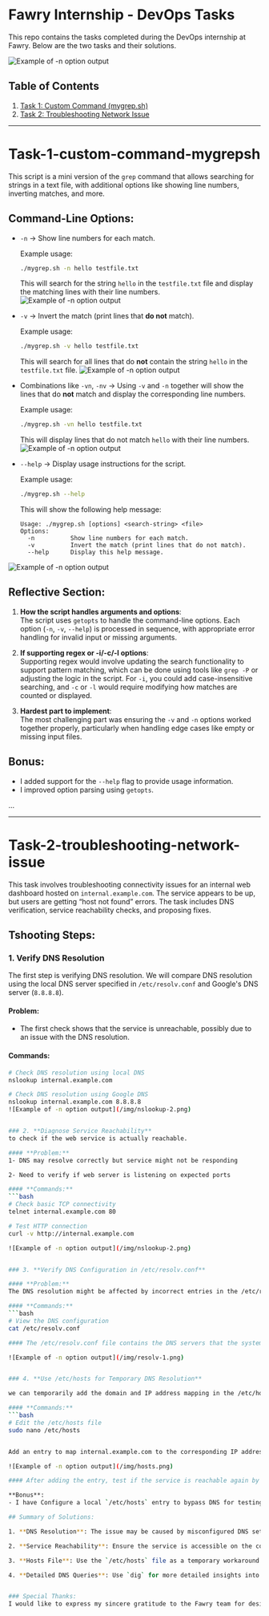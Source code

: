 # Fawry Internship - DevOps Tasks

This repo contains the tasks completed during the DevOps internship at Fawry. Below are the two tasks and their solutions.

![Example of -n option output](/img/fawry.png)

## Table of Contents
1. [Task 1: Custom Command (mygrep.sh)](#Task-1-custom-command-mygrepsh)
2. [Task 2: Troubleshooting Network Issue](#Task-2-troubleshooting-network-issue)

---

# Task-1-custom-command-mygrepsh

This script is a mini version of the `grep` command that allows searching for strings in a text file, with additional options like showing line numbers, inverting matches, and more.

## Command-Line Options:

- `-n` → Show line numbers for each match.
  
    Example usage:
    ```bash
    ./mygrep.sh -n hello testfile.txt
    ```
    This will search for the string `hello` in the `testfile.txt` file and display the matching lines with their line numbers.
    ![Example of -n option output](/img/mygrep.png)

- `-v` → Invert the match (print lines that **do not** match).
  
    Example usage:
    ```bash
    ./mygrep.sh -v hello testfile.txt
    ```
    This will search for all lines that do **not** contain the string `hello` in the `testfile.txt` file.
    ![Example of -n option output](/img/mygrep.png)

- Combinations like `-vn`, `-nv` → Using `-v` and `-n` together will show the lines that do **not** match and display the corresponding line numbers.
  
    Example usage:
    ```bash
    ./mygrep.sh -vn hello testfile.txt
    ```
    This will display lines that do not match `hello` with their line numbers.
    ![Example of -n option output](/img/mygrep.png)

- `--help` → Display usage instructions for the script.

    Example usage:
    ```bash
    ./mygrep.sh --help
    ```
    This will show the following help message:
    ```
    Usage: ./mygrep.sh [options] <search-string> <file>
    Options:
      -n          Show line numbers for each match.
      -v          Invert the match (print lines that do not match).
      --help      Display this help message.
![Example of -n option output](/img/mygrep.png)


## Reflective Section:

1. **How the script handles arguments and options**:  
   The script uses `getopts` to handle the command-line options. Each option (`-n`, `-v`, `--help`) is processed in sequence, with appropriate error handling for invalid input or missing arguments.
   
2. **If supporting regex or -i/-c/-l options**:  
   Supporting regex would involve updating the search functionality to support pattern matching, which can be done using tools like `grep -P` or adjusting the logic in the script. For `-i`, you could add case-insensitive searching, and `-c` or `-l` would require modifying how matches are counted or displayed.
   
3. **Hardest part to implement**:  
   The most challenging part was ensuring the `-v` and `-n` options worked together properly, particularly when handling edge cases like empty or missing input files.

## Bonus:

- I added support for the `--help` flag to provide usage information.
- I improved option parsing using `getopts`.

...

---

# Task-2-troubleshooting-network-issue

This task involves troubleshooting connectivity issues for an internal web dashboard hosted on `internal.example.com`. The service appears to be up, but users are getting “host not found” errors. The task includes DNS verification, service reachability checks, and proposing fixes.

## Tshooting Steps:

### 1. **Verify DNS Resolution**
   The first step is verifying DNS resolution. We will compare DNS resolution using the local DNS server specified in `/etc/resolv.conf` and Google's DNS server (`8.8.8.8`).

#### **Problem:**
   - The first check shows that the service is unreachable, possibly due to an issue with the DNS resolution.

#### **Commands:**
   ```bash
   # Check DNS resolution using local DNS
   nslookup internal.example.com
   
   # Check DNS resolution using Google DNS
   nslookup internal.example.com 8.8.8.8
![Example of -n option output](/img/nslookup-2.png)


### 2. **Diagnose Service Reachability**
   to check if the web service is actually reachable.

#### **Problem:**
   1- DNS may resolve correctly but service might not be responding

   2- Need to verify if web server is listening on expected ports

#### **Commands:**
   ```bash
   # Check basic TCP connectivity
   telnet internal.example.com 80
   
   # Test HTTP connection
   curl -v http://internal.example.com

![Example of -n option output](/img/nslookup-2.png)


### 3. **Verify DNS Configuration in /etc/resolv.conf**

#### **Problem:**
   The DNS resolution might be affected by incorrect entries in the /etc/resolv.conf file. We need to ensure the file contains valid DNS server entries.

#### **Commands:**
   ```bash
   # View the DNS configuration
   cat /etc/resolv.conf

#### The /etc/resolv.conf file contains the DNS servers that the system uses to resolve domain names. If it's empty or incorrectly configured, DNS resolution will fail.   

![Example of -n option output](/img/resolv-1.png)


### 4. **Use /etc/hosts for Temporary DNS Resolution**

we can temporarily add the domain and IP address mapping in the /etc/hosts file to bypass DNS resolution and check if the service is reachable.

#### **Commands:**
   ```bash
   # Edit the /etc/hosts file
   sudo nano /etc/hosts


Add an entry to map internal.example.com to the corresponding IP address in /etc/hosts

![Example of -n option output](/img/hosts.png)

#### After adding the entry, test if the service is reachable again by using ping or curl.

**Bonus**:
- I have Configure a local `/etc/hosts` entry to bypass DNS for testing.

## Summary of Solutions:

1. **DNS Resolution**: The issue may be caused by misconfigured DNS settings. Verify DNS resolution using local and external DNS servers.

2. **Service Reachability**: Ensure the service is accessible on the correct port (e.g., port 80 for HTTP).

3. **Hosts File**: Use the `/etc/hosts` file as a temporary workaround for DNS resolution issues.

4. **Detailed DNS Queries**: Use `dig` for more detailed insights into DNS issues.


### Special Thanks:
I would like to express my sincere gratitude to the Fawry team for designing these tasks, which helped me enhance my technical skills. I'm grateful for the opportunity to work on such practical and insightful challenges.